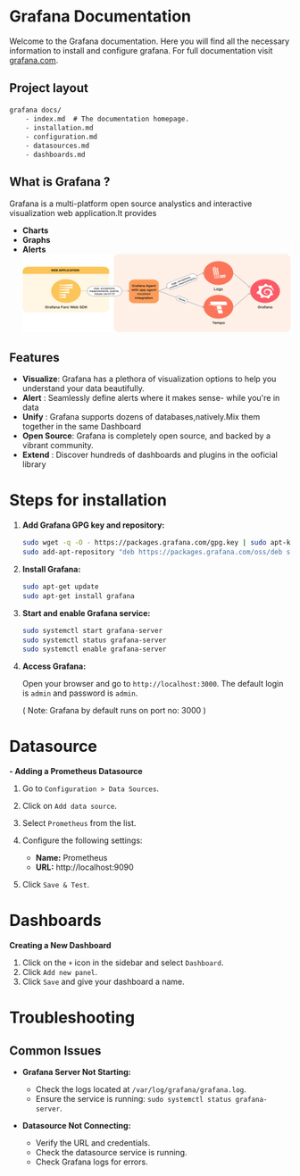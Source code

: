 # Grafana Documentation 
Welcome to the Grafana documentation. Here you will find all the necessary information to install and configure grafana. 
For full documentation visit [grafana.com](https://grafana.com/docs/grafana/latest/).

## Project layout

    grafana docs/
        - index.md  # The documentation homepage.
        - installation.md
        - configuration.md
        - datasources.md
        - dashboards.md
  

## What is Grafana ?
   Grafana is a multi-platform open source analystics and interactive visualization web application.It provides

   - **Charts**
   - **Graphs**
   - **Alerts**
![image not available](image.png)
## Features 
   - **Visualize**: Grafana has a plethora of visualization options to help you understand your data beautifully.
   - **Alert** : Seamlessly define alerts where it makes sense- while you're in data 
   - **Unify** : Grafana supports dozens of databases,natively.Mix them together in the same Dashboard 
   - **Open Source**: Grafana is completely open source, and backed by a vibrant community.
   - **Extend** : Discover hundreds of dashboards and plugins in the ooficial library

# Steps for installation

1) **Add Grafana GPG key and repository:**

     ```sh
    sudo wget -q -O - https://packages.grafana.com/gpg.key | sudo apt-key add -
    sudo add-apt-repository "deb https://packages.grafana.com/oss/deb stable main"
    ```

2) **Install Grafana:**

    ```sh
    sudo apt-get update
    sudo apt-get install grafana
    ```
3) **Start and enable Grafana service:**

    ```sh
    sudo systemctl start grafana-server
    sudo systemctl status grafana-server
    sudo systemctl enable grafana-server
    ```
4) **Access Grafana:**

    Open your browser and go to `http://localhost:3000`. The default login is `admin` and password is `admin`.

    ( Note: Grafana by default runs on port no: 3000 )


# Datasource


**- Adding a Prometheus Datasource**

1. Go to `Configuration > Data Sources`.

2. Click on `Add data source`.

3. Select `Prometheus` from the list.

4. Configure the following settings:
    - **Name:**  Prometheus
    - **URL:**  http://localhost:9090   



5. Click `Save & Test`.


# Dashboards

**Creating a New Dashboard**

1. Click on the `+` icon in the sidebar and select `Dashboard`.
2. Click `Add new panel`.
3. Click `Save` and give your dashboard a name.


# Troubleshooting

## Common Issues

- **Grafana Server Not Starting:**
    - Check the logs located at `/var/log/grafana/grafana.log`.
    - Ensure the service is running: `sudo systemctl status grafana-server`.

- **Datasource Not Connecting:**
    - Verify the URL and credentials.
    - Check the datasource service is running.
    - Check Grafana logs for errors.
